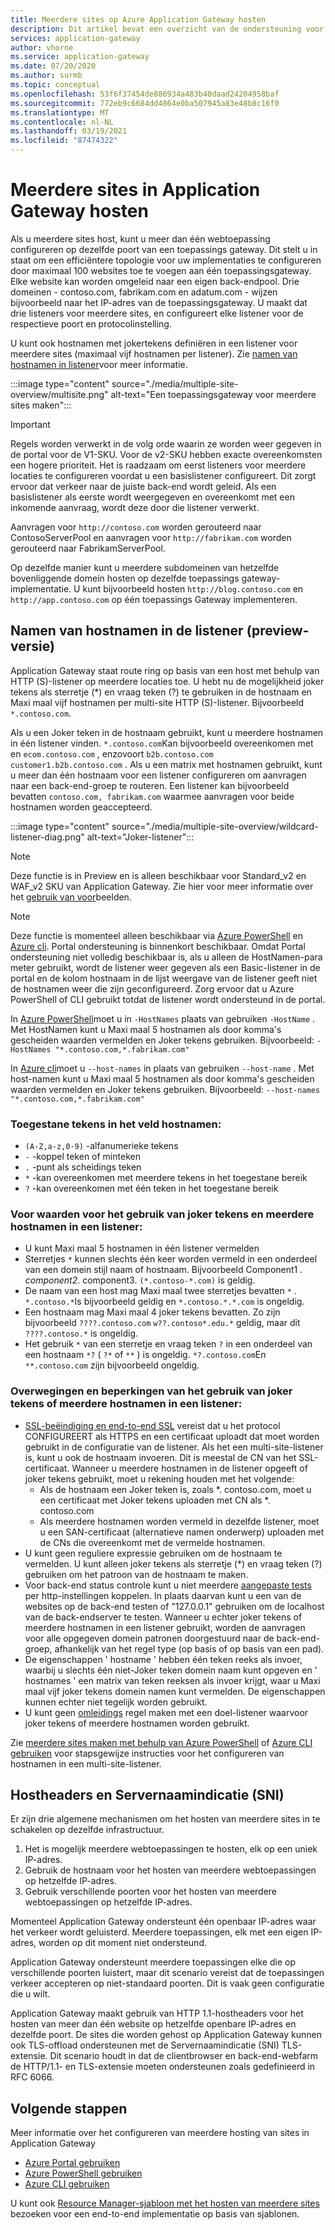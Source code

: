 ```yaml
---
title: Meerdere sites op Azure Application Gateway hosten
description: Dit artikel bevat een overzicht van de ondersteuning voor meerdere sites van Azure-toepassing gateway.
services: application-gateway
author: vhorne
ms.service: application-gateway
ms.date: 07/20/2020
ms.author: surmb
ms.topic: conceptual
ms.openlocfilehash: 53f6f37454de886934a483b40daad24204958baf
ms.sourcegitcommit: 772eb9c6684dd4864e0ba507945a83e48b8c16f0
ms.translationtype: MT
ms.contentlocale: nl-NL
ms.lasthandoff: 03/19/2021
ms.locfileid: "87474322"
---
```

# <a name="application-gateway-multiple-site-hosting"></a>Meerdere sites in Application Gateway hosten

Als u meerdere sites host, kunt u meer dan één webtoepassing configureren op dezelfde poort van een toepassings gateway. Dit stelt u in staat om een efficiëntere topologie voor uw implementaties te configureren door maximaal 100 websites toe te voegen aan één toepassingsgateway. Elke website kan worden omgeleid naar een eigen back-endpool. Drie domeinen - contoso.com, fabrikam.com en adatum.com - wijzen bijvoorbeeld naar het IP-adres van de toepassingsgateway. U maakt dat drie listeners voor meerdere sites, en configureert elke listener voor de respectieve poort en protocolinstelling. 

U kunt ook hostnamen met jokertekens definiëren in een listener voor meerdere sites (maximaal vijf hostnamen per listener). Zie [namen van hostnamen in listener](#wildcard-host-names-in-listener-preview)voor meer informatie.

:::image type="content" source="./media/multiple-site-overview/multisite.png" alt-text="Een toepassingsgateway voor meerdere sites maken":::

> [!IMPORTANT]
> Regels worden verwerkt in de volg orde waarin ze worden weer gegeven in de portal voor de V1-SKU. Voor de v2-SKU hebben exacte overeenkomsten een hogere prioriteit. Het is raadzaam om eerst listeners voor meerdere locaties te configureren voordat u een basislistener configureert.  Dit zorgt ervoor dat verkeer naar de juiste back-end wordt geleid. Als een basislistener als eerste wordt weergegeven en overeenkomt met een inkomende aanvraag, wordt deze door die listener verwerkt.

Aanvragen voor `http://contoso.com` worden gerouteerd naar ContosoServerPool en aanvragen voor `http://fabrikam.com` worden gerouteerd naar FabrikamServerPool.

Op dezelfde manier kunt u meerdere subdomeinen van hetzelfde bovenliggende domein hosten op dezelfde toepassings gateway-implementatie. U kunt bijvoorbeeld hosten `http://blog.contoso.com` en `http://app.contoso.com` op één toepassings Gateway implementeren.

## <a name="wildcard-host-names-in-listener-preview"></a>Namen van hostnamen in de listener (preview-versie)

Application Gateway staat route ring op basis van een host met behulp van HTTP (S)-listener op meerdere locaties toe. U hebt nu de mogelijkheid joker tekens als sterretje (*) en vraag teken (?) te gebruiken in de hostnaam en Maxi maal vijf hostnamen per multi-site HTTP (S)-listener. Bijvoorbeeld `*.contoso.com`.

Als u een Joker teken in de hostnaam gebruikt, kunt u meerdere hostnamen in één listener vinden. `*.contoso.com`Kan bijvoorbeeld overeenkomen met en `ecom.contoso.com` , enzovoort `b2b.contoso.com` `customer1.b2b.contoso.com` . Als u een matrix met hostnamen gebruikt, kunt u meer dan één hostnaam voor een listener configureren om aanvragen naar een back-end-groep te routeren. Een listener kan bijvoorbeeld bevatten `contoso.com, fabrikam.com` waarmee aanvragen voor beide hostnamen worden geaccepteerd.

:::image type="content" source="./media/multiple-site-overview/wildcard-listener-diag.png" alt-text="Joker-listener":::

>[!NOTE]
> Deze functie is in Preview en is alleen beschikbaar voor Standard_v2 en WAF_v2 SKU van Application Gateway. Zie hier voor meer informatie over het [gebruik van voor](https://azure.microsoft.com/support/legal/preview-supplemental-terms/)beelden.

>[!NOTE]
>Deze functie is momenteel alleen beschikbaar via [Azure PowerShell](tutorial-multiple-sites-powershell.md) en [Azure cli](tutorial-multiple-sites-cli.md). Portal ondersteuning is binnenkort beschikbaar.
> Omdat Portal ondersteuning niet volledig beschikbaar is, als u alleen de HostNamen-para meter gebruikt, wordt de listener weer gegeven als een Basic-listener in de portal en de kolom hostnaam in de lijst weergave van de listener geeft niet de hostnamen weer die zijn geconfigureerd. Zorg ervoor dat u Azure PowerShell of CLI gebruikt totdat de listener wordt ondersteund in de portal.

In [Azure PowerShell](tutorial-multiple-sites-powershell.md)moet u in `-HostNames` plaats van gebruiken `-HostName` . Met HostNamen kunt u Maxi maal 5 hostnamen als door komma's gescheiden waarden vermelden en Joker tekens gebruiken. Bijvoorbeeld: `-HostNames "*.contoso.com,*.fabrikam.com"`

In [Azure cli](tutorial-multiple-sites-cli.md)moet u `--host-names` in plaats van gebruiken `--host-name` . Met host-namen kunt u Maxi maal 5 hostnamen als door komma's gescheiden waarden vermelden en Joker tekens gebruiken. Bijvoorbeeld: `--host-names "*.contoso.com,*.fabrikam.com"`

### <a name="allowed-characters-in-the-host-names-field"></a>Toegestane tekens in het veld hostnamen:

* `(A-Z,a-z,0-9)` -alfanumerieke tekens
* `-` -koppel teken of minteken
* `.` -punt als scheidings teken
*   `*` -kan overeenkomen met meerdere tekens in het toegestane bereik
*   `?` -kan overeenkomen met één teken in het toegestane bereik

### <a name="conditions-for-using-wildcard-characters-and-multiple-host-names-in-a-listener"></a>Voor waarden voor het gebruik van joker tekens en meerdere hostnamen in een listener:

*   U kunt Maxi maal 5 hostnamen in één listener vermelden
*   Sterretjes `*` kunnen slechts één keer worden vermeld in een onderdeel van een domein stijl naam of hostnaam. Bijvoorbeeld Component1 *. component2*. component3. `(*.contoso-*.com)` is geldig.
*   De naam van een host mag Maxi maal twee sterretjes bevatten `*` . `*.contoso.*`Is bijvoorbeeld geldig en `*.contoso.*.*.com` is ongeldig.
*   Een hostnaam mag Maxi maal 4 joker tekens bevatten. Zo zijn bijvoorbeeld `????.contoso.com` `w??.contoso*.edu.*` geldig, maar dit `????.contoso.*` is ongeldig.
*   Het gebruik `*` van een sterretje en vraag teken `?` in een onderdeel van een hostnaam `*?` ( `?*` of `**` ) is ongeldig. `*?.contoso.com`En `**.contoso.com` zijn bijvoorbeeld ongeldig.

### <a name="considerations-and-limitations-of-using-wildcard-or-multiple-host-names-in-a-listener"></a>Overwegingen en beperkingen van het gebruik van joker tekens of meerdere hostnamen in een listener:

*   [SSL-beëindiging en end-to-end SSL](ssl-overview.md) vereist dat u het protocol CONFIGUREERT als HTTPS en een certificaat uploadt dat moet worden gebruikt in de configuratie van de listener. Als het een multi-site-listener is, kunt u ook de hostnaam invoeren. Dit is meestal de CN van het SSL-certificaat. Wanneer u meerdere hostnamen in de listener opgeeft of joker tekens gebruikt, moet u rekening houden met het volgende:
    *   Als de hostnaam een Joker teken is, zoals *. contoso.com, moet u een certificaat met Joker tekens uploaden met CN als *. contoso.com
    *   Als meerdere hostnamen worden vermeld in dezelfde listener, moet u een SAN-certificaat (alternatieve namen onderwerp) uploaden met de CNs die overeenkomt met de vermelde hostnamen.
*   U kunt geen reguliere expressie gebruiken om de hostnaam te vermelden. U kunt alleen joker tekens als sterretje (*) en vraag teken (?) gebruiken om het patroon van de hostnaam te maken.
*   Voor back-end status controle kunt u niet meerdere [aangepaste tests](application-gateway-probe-overview.md) per http-instellingen koppelen. In plaats daarvan kunt u een van de websites op de back-end testen of "127.0.0.1" gebruiken om de localhost van de back-endserver te testen. Wanneer u echter joker tekens of meerdere hostnamen in een listener gebruikt, worden de aanvragen voor alle opgegeven domein patronen doorgestuurd naar de back-end-groep, afhankelijk van het regel type (op basis of op basis van een pad).
*   De eigenschappen ' hostname ' hebben één teken reeks als invoer, waarbij u slechts één niet-Joker teken domein naam kunt opgeven en ' hostnames ' een matrix van teken reeksen als invoer krijgt, waar u Maxi maal vijf joker tekens domein namen kunt vermelden. De eigenschappen kunnen echter niet tegelijk worden gebruikt.
*   U kunt geen [omleidings](redirect-overview.md) regel maken met een doel-listener waarvoor joker tekens of meerdere hostnamen worden gebruikt.

Zie [meerdere sites maken met behulp van Azure PowerShell](tutorial-multiple-sites-powershell.md) of [Azure CLI gebruiken](tutorial-multiple-sites-cli.md) voor stapsgewijze instructies voor het configureren van hostnamen in een multi-site-listener.

## <a name="host-headers-and-server-name-indication-sni"></a>Hostheaders en Servernaamindicatie (SNI)

Er zijn drie algemene mechanismen om het hosten van meerdere sites in te schakelen op dezelfde infrastructuur.

1. Het is mogelijk meerdere webtoepassingen te hosten, elk op een uniek IP-adres.
2. Gebruik de hostnaam voor het hosten van meerdere webtoepassingen op hetzelfde IP-adres.
3. Gebruik verschillende poorten voor het hosten van meerdere webtoepassingen op hetzelfde IP-adres.

Momenteel Application Gateway ondersteunt één openbaar IP-adres waar het verkeer wordt geluisterd. Meerdere toepassingen, elk met een eigen IP-adres, worden op dit moment niet ondersteund. 

Application Gateway ondersteunt meerdere toepassingen elke die op verschillende poorten luistert, maar dit scenario vereist dat de toepassingen verkeer accepteren op niet-standaard poorten. Dit is vaak geen configuratie die u wilt.

Application Gateway maakt gebruik van HTTP 1.1-hostheaders voor het hosten van meer dan één website op hetzelfde openbare IP-adres en dezelfde poort. De sites die worden gehost op Application Gateway kunnen ook TLS-offload ondersteunen met de Servernaamindicatie (SNI) TLS-extensie. Dit scenario houdt in dat de clientbrowser en back-end-webfarm de HTTP/1.1- en TLS-extensie moeten ondersteunen zoals gedefinieerd in RFC 6066.

## <a name="next-steps"></a>Volgende stappen

Meer informatie over het configureren van meerdere hosting van sites in Application Gateway
* [Azure Portal gebruiken](create-multiple-sites-portal.md)
* [Azure PowerShell gebruiken](tutorial-multiple-sites-powershell.md) 
* [Azure CLI gebruiken](tutorial-multiple-sites-cli.md)

U kunt ook [Resource Manager-sjabloon met het hosten van meerdere sites](https://github.com/Azure/azure-quickstart-templates/blob/master/201-application-gateway-multihosting) bezoeken voor een end-to-end implementatie op basis van sjablonen.
